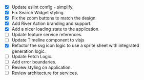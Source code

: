 - [x] Update eslint config - simplify.
- [x] Fix Search Widget styling. 
- [x] Fix the zoom buttons to match the design. 
- [x] Add River Action branding and support. 
- [x] Add a nicer loading state to the application.
- [ ] Update feature service references. 
- [ ] Update Timeline component to visjs
- [x] Refactor the svg icon logic to use a sprite sheet with integrated generation logic.
- [ ] Update Fetch Logic. 
- [ ] Add error boundaries. 
- [ ] Review styling on application. 
- [ ] Review architecture for services. 